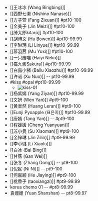 - [[王冰冰 (Wang Bingbing)]]
- [[西野七濑 (Nishino Nanase)]]
- [[方子萱 (Fang Zixuan)]] #pt10-100
- [[金美子 (Jin Meizi)]] #pt10-100
- [[绮太郎kitaro]] #pt10-100
- [[胡博文 (Hu Bowen)]] #pt10-99.99
- [[李琳玥 (Li Linyue)]] #pt10-99.99
- [[慕羽茜 (Mu Yuxi)]] #pt10-100
- [[一只废喵 (Haiyi Neko)]]
- [[猫九酱Sakura]] #pt10-99.99
- [[白露小猪 (Bailu Xiaozhu)]] #pt10-99.99
- [[许诺 (Xu Nuo)]] -- pt10-99.99
- #kiss #opai #pt10-99.99
    - ![kiss-01](https://firebasestorage.googleapis.com/v0/b/firescript-577a2.appspot.com/o/imgs%2Fapp%2FXELiu-NovaKG%2FfalURiarbO.webp?alt=media&token=a0b2bbf5-b411-408b-9053-873562f634a9)
- [[杨紫嫣 (Yang Ziyan)]] #pt10-99.99
- [[文妍 (Wen Yan)]] #pt9-100
- [[黄楽然 (Huang Leran)]] #pt9-100
- [[Eunji Pyoapple (표은지)]] #pt10-99.99
- [[唐嫣 (Tang Yan)]] -- #pt9-100
- [[程媛媛 (Cheng Yuanyuan)]]
- [[苏小曼 (Su Xiaoman)]] #pt9-100
- [[金梓琳 (Jin Zilin)]] #pt9-99.99
- [[李小璐 (Li Xiaolu)]]
- [[白冰 (Bai Bing)]]
- [[甘薇 (Gan Wei)]]
- [[张冬 (Zhang Dong)]] -- pt9-100
- [[倪妮 (Ni Ni)]] -- pt9-100
- [[何嘉颖 (He Jiaying)]] #pt9-100
- [[桃香子 (taoxiangzi)]] #pt9-99.99
- korea chemo 01 -- #pt8-99.99
- 袁姗姗 (Yuan Shanshan) -- pt8-99.97
